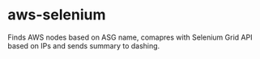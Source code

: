 # aws-selenium

Finds AWS nodes based on ASG name, comapres with Selenium Grid API based on IPs and sends summary to dashing.

